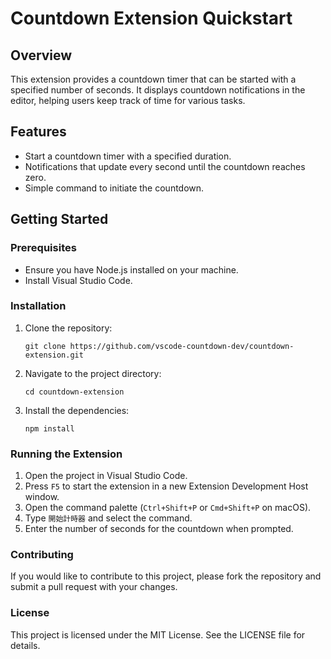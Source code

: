 # Countdown Extension Quickstart

## Overview

This extension provides a countdown timer that can be started with a specified number of seconds. It displays countdown notifications in the editor, helping users keep track of time for various tasks.

## Features

- Start a countdown timer with a specified duration.
- Notifications that update every second until the countdown reaches zero.
- Simple command to initiate the countdown.

## Getting Started

### Prerequisites

- Ensure you have Node.js installed on your machine.
- Install Visual Studio Code.

### Installation

1. Clone the repository:
   ```
   git clone https://github.com/vscode-countdown-dev/countdown-extension.git
   ```
2. Navigate to the project directory:
   ```
   cd countdown-extension
   ```
3. Install the dependencies:
   ```
   npm install
   ```

### Running the Extension

1. Open the project in Visual Studio Code.
2. Press `F5` to start the extension in a new Extension Development Host window.
3. Open the command palette (`Ctrl+Shift+P` or `Cmd+Shift+P` on macOS).
4. Type `開始計時器` and select the command.
5. Enter the number of seconds for the countdown when prompted.

### Contributing

If you would like to contribute to this project, please fork the repository and submit a pull request with your changes.

### License

This project is licensed under the MIT License. See the LICENSE file for details.